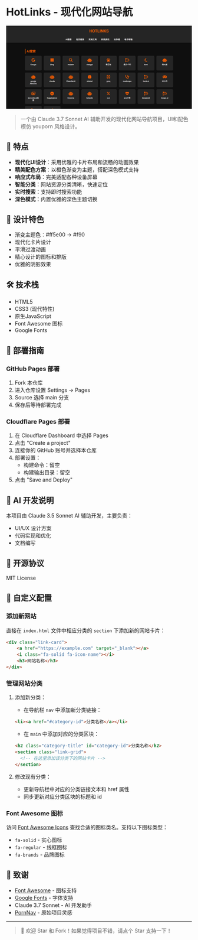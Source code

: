 # HotLinks - 现代化网站导航

![HotLinks Logo](https://github.com/bbylw/pornav/blob/main/demo.png)

> 一个由 Claude 3.7 Sonnet AI 辅助开发的现代化网站导航项目，UI和配色模仿 youporn 风格设计。

## 🌟 特点

- **现代化UI设计**：采用优雅的卡片布局和流畅的动画效果
- **精美配色方案**：以橙色渐变为主题，搭配深色模式支持
- **响应式布局**：完美适配各种设备屏幕
- **智能分类**：网站资源分类清晰，快速定位
- **实时搜索**：支持即时搜索功能
- **深色模式**：内置优雅的深色主题切换

## 🎨 设计特色

- 渐变主题色：#ff5e00 → #f90
- 现代化卡片设计
- 平滑过渡动画
- 精心设计的图标和排版
- 优雅的阴影效果

## 🛠️ 技术栈

- HTML5
- CSS3 (现代特性)
- 原生JavaScript
- Font Awesome 图标
- Google Fonts

## 🚀 部署指南

### GitHub Pages 部署

1. Fork 本仓库
2. 进入仓库设置 Settings → Pages
3. Source 选择 main 分支
4. 保存后等待部署完成

### Cloudflare Pages 部署

1. 在 Cloudflare Dashboard 中选择 Pages
2. 点击 "Create a project"
3. 连接你的 GitHub 账号并选择本仓库
4. 部署设置：
   - 构建命令：留空
   - 构建输出目录：留空
5. 点击 "Save and Deploy"

## 🤖 AI 开发说明

本项目由 Claude 3.5 Sonnet AI 辅助开发，主要负责：

- UI/UX 设计方案
- 代码实现和优化
- 文档编写

## 📝 开源协议

MIT License

## 🔧 自定义配置

### 添加新网站

直接在 `index.html` 文件中相应分类的 `section` 下添加新的网站卡片：

```html
<div class="link-card">
    <a href="https://example.com" target="_blank"></a>
    <i class="fa-solid fa-icon-name"></i>
    <h3>网站名称</h3>
</div>
```

### 管理网站分类

1. 添加新分类：
   - 在导航栏 `nav` 中添加新分类链接：

   ```html
   <li><a href="#category-id">分类名称</a></li>
   ```

   - 在 `main` 中添加对应的分类区块：

   ```html
   <h2 class="category-title" id="category-id">分类名称</h2>
   <section class="link-grid">
     <!-- 在这里添加该分类下的网站卡片 -->
   </section>
   ```

2. 修改现有分类：
   - 更新导航栏中对应的分类链接文本和 href 属性
   - 同步更新对应分类区块的标题和 id

### Font Awesome 图标

访问 [Font Awesome Icons](https://fontawesome.com/icons) 查找合适的图标类名。支持以下图标类型：

- `fa-solid` - 实心图标
- `fa-regular` - 线框图标
- `fa-brands` - 品牌图标

## 🙏 致谢

- [Font Awesome](https://fontawesome.com) - 图标支持
- [Google Fonts](https://fonts.google.com) - 字体支持
- Claude 3.7 Sonnet - AI 开发助手
- [PornNav](https://github.com/bbylw/p) - 原始项目灵感

---

> 🎉 欢迎 Star 和 Fork！如果觉得项目不错，请点个 Star 支持一下！

